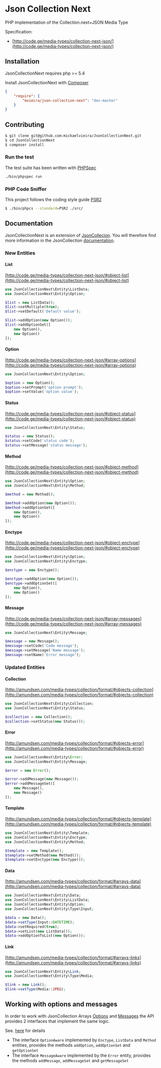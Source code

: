 # Json Collection Next

PHP implementation of the Collection.next+JSON Media Type

Specification: 
- [http://code.ge/media-types/collection-next-json/](http://code.ge/media-types/collection-next-json/)

## Installation

JsonCollectionNext requires php >= 5.4

Install JsonCollectionNext with [Composer](https://getcomposer.org/)

```json
{
    "require": {
        "mvieira/json-collection-next": "dev-master"
    }
}
```
    
## Contributing

```sh
$ git clone git@github.com:mickaelvieira/JsonCollectionNext.git
$ cd JsonCollectionNext
$ composer install
```

### Run the test

The test suite has been written with [PHPSpec](http://phpspec.net/)

```sh
./bin/phpspec run
```

### PHP Code Sniffer

This project follows the coding style guide [PSR2](https://github.com/php-fig/fig-standards/blob/master/accepted/PSR-2-coding-style-guide.md)

```sh
$ ./bin/phpcs --standard=PSR2 ./src/
```

## Documentation

JsonCollectionNext is an extension of [JsonCollecion](https://github.com/mickaelvieira/JsonCollection).
You will therefore find more information in the JsonCollection [documentation](https://github.com/mickaelvieira/JsonCollection/blob/master/README.md#documentation).

### New Entities

#### List

[http://code.ge/media-types/collection-next-json/#object-list](http://code.ge/media-types/collection-next-json/#object-list)

```php
use JsonCollectionNext\Entity\ListData;
use JsonCollectionNext\Entity\Option;

$list = new ListData();
$list->setMultiple(true);
$list->setDefault('Default value');

$list->addOption(new Option());
$list->addOptionSet([
    new Option(),
    new Option()
]);
```

#### Option

[http://code.ge/media-types/collection-next-json/#array-options](http://code.ge/media-types/collection-next-json/#array-options)

```php
use JsonCollectionNext\Entity\Option;

$option = new Option();
$option->setPrompt('option prompt');
$option->setValue('option value');
```

#### Status

[http://code.ge/media-types/collection-next-json/#object-status](http://code.ge/media-types/collection-next-json/#object-status)

```php
use JsonCollectionNext\Entity\Status;

$status = new Status();
$status->setCode('status code');
$status->setMessage('status message');
```

#### Method

[http://code.ge/media-types/collection-next-json/#object-method](http://code.ge/media-types/collection-next-json/#object-method)

```php
use JsonCollectionNext\Entity\Option;
use JsonCollectionNext\Entity\Method;

$method = new Method();

$method->addOption(new Option());
$method->addOptionSet([
    new Option(),
    new Option()
]);
```

#### Enctype

[http://code.ge/media-types/collection-next-json/#object-enctype](http://code.ge/media-types/collection-next-json/#object-enctype)

```php
use JsonCollectionNext\Entity\Option;
use JsonCollectionNext\Entity\Enctype;

$enctype = new Enctype();

$enctype->addOption(new Option());
$enctype->addOptionSet([
    new Option(),
    new Option()
]);
```

#### Message

[http://code.ge/media-types/collection-next-json/#array-messages](http://code.ge/media-types/collection-next-json/#array-messages)

```php
use JsonCollectionNext\Entity\Message;

$message = new Message();
$message->setCode('Code message');
$message->setMessage('Name message');
$message->setName('Error message');
```
### Updated Entities

#### Collection

[http://amundsen.com/media-types/collection/format/#objects-collection](http://amundsen.com/media-types/collection/format/#objects-collection)

```php
use JsonCollectionNext\Entity\Collection;
use JsonCollectionNext\Entity\Status;

$collection = new Collection();
$collection->setStatus(new Status());
```

#### Error

[http://amundsen.com/media-types/collection/format/#objects-error](http://amundsen.com/media-types/collection/format/#objects-error)

```php
use JsonCollectionNext\Entity\Error;
use JsonCollectionNext\Entity\Message;

$error = new Error();

$error->addMessage(new Message());
$error->addMessageSet([
    new Message(),
    new Message()
]);
```

#### Template

[http://amundsen.com/media-types/collection/format/#objects-template](http://amundsen.com/media-types/collection/format/#objects-template)

```php
use JsonCollectionNext\Entity\Template;
use JsonCollectionNext\Entity\Enctype;
use JsonCollectionNext\Entity\Method;

$template = new Template();
$template->setMethod(new Method());
$template->setEnctype(new Enctype());
```

#### Data

[http://amundsen.com/media-types/collection/format/#arrays-data](http://amundsen.com/media-types/collection/format/#arrays-data)

```php
use JsonCollectionNext\Entity\Data;
use JsonCollectionNext\Entity\ListData;
use JsonCollectionNext\Entity\Option;
use JsonCollectionNext\Entity\Type\Input;

$data = new Data();
$data->setType(Input::DATETIME);
$data->setRequired(true);
$data->setList(new ListData());
$data->addOptionToList(new Option());
```

#### Link

[http://amundsen.com/media-types/collection/format/#arrays-links](http://amundsen.com/media-types/collection/format/#arrays-links)

```php
use JsonCollectionNext\Entity\Link;
use JsonCollectionNext\Entity\Type\Media;

$link = new Link();
$link->setType(Media::JPEG);
```

## Working with options and messages

In order to work with JsonCollection Arrays [Options](http://code.ge/media-types/collection-next-json/#array-options) and [Messages](http://code.ge/media-types/collection-next-json/#array-messages) the API provides 2 interfaces that implement the same logic.

See. [here](https://github.com/mickaelvieira/JsonCollection#working-with-data-and-links) for details

- The interface ```OptionAware``` implemented by ```Enctype```, ```ListData``` and ```Method``` entities,
provides the methods ```addOption```, ```addOptionSet``` and ```getOptionSet```
- The interface ```MessageAware``` implemented by the ```Error``` entity,
provides the methods ```addMessage```, ```addMessageSet``` and ```getMessageSet```
